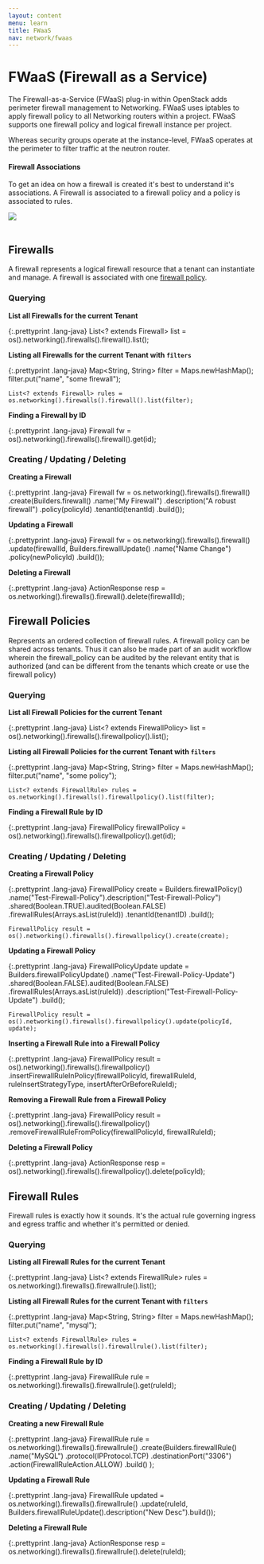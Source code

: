 ```yaml
---
layout: content
menu: learn
title: FWaaS
nav: network/fwaas
---
```


# FWaaS (Firewall as a Service)

The Firewall-as-a-Service (FWaaS) plug-in within OpenStack adds perimeter firewall management to Networking. FWaaS uses iptables to apply firewall policy to all Networking routers within a project. FWaaS supports one firewall policy and logical firewall instance per project.

Whereas security groups operate at the instance-level, FWaaS operates at the perimeter to filter traffic at the neutron router.

#### **Firewall Associations**

To get an idea on how a firewall is created it's best to understand it's associations.  A Firewall is associated to a firewall policy and a policy is associated to rules. 

<img src="https://docs.google.com/drawings/d/sDqBqvZPGu0-OblnGWa9HrQ/image?w=667&h=74&rev=57&ac=1">
<br>
<br>

## Firewalls

A firewall represents a logical firewall resource that a tenant can instantiate and manage. A firewall is associated with one [firewall policy](#firewall-policies).

### Querying

**List all Firewalls for the current Tenant**

{:.prettyprint .lang-java}
	List<? extends Firewall> list = os().networking().firewalls().firewall().list();

**Listing all Firewalls for the current Tenant with `filters`**

{:.prettyprint .lang-java}
    Map<String, String> filter = Maps.newHashMap();
    filter.put("name", "some firewall");

	List<? extends Firewall> rules = os.networking().firewalls().firewall().list(filter);

**Finding a Firewall by ID**

{:.prettyprint .lang-java}
	Firewall fw = os().networking().firewalls().firewall().get(id);

### Creating / Updating / Deleting

**Creating a Firewall**

{:.prettyprint .lang-java}
	Firewall fw = os.networking().firewalls().firewall()
                    .create(Builders.firewall()
                             .name("My Firewall")
                             .description("A robust firewall")
                             .policy(policyId)
                             .tenantId(tenantId)
                             .build());

**Updating a Firewall**

{:.prettyprint .lang-java}
	Firewall fw = os.networking().firewalls().firewall()
                    .update(firewallId, Builders.firewallUpdate()
                           .name("Name Change")
                           .policy(newPolicyId)
                           .build());

**Deleting a Firewall**

{:.prettyprint .lang-java}
	ActionResponse resp = os.networking().firewalls().firewall().delete(firewallId);
<br>

## Firewall Policies

Represents an ordered collection of firewall rules. A firewall policy can be shared across tenants. 
Thus it can also be made part of an audit workflow wherein the firewall_policy can be audited by the relevant entity that is 
authorized (and can be different from the tenants which create or use the firewall policy)

### Querying

**List all Firewall Policies for the current Tenant**

{:.prettyprint .lang-java}
	List<? extends FirewallPolicy> list = os().networking().firewalls().firewallpolicy().list();

**Listing all Firewall Policies for the current Tenant with `filters`**

{:.prettyprint .lang-java}
    Map<String, String> filter = Maps.newHashMap();
    filter.put("name", "some policy");

	List<? extends FirewallRule> rules = os.networking().firewalls().firewallpolicy().list(filter);

**Finding a Firewall Rule by ID**

{:.prettyprint .lang-java}
	FirewallPolicy firewallPolicy = os().networking().firewalls().firewallpolicy().get(id);

### Creating / Updating / Deleting

**Creating a Firewall Policy**

{:.prettyprint .lang-java}
	FirewallPolicy create = Builders.firewallPolicy()
			        .name("Test-Firewall-Policy").description("Test-Firewall-Policy")
			        .shared(Boolean.TRUE).audited(Boolean.FALSE)
			        .firewallRules(Arrays.asList(ruleId))
			        .tenantId(tenantID)
			        .build();

	FirewallPolicy result = os().networking().firewalls().firewallpolicy().create(create);

**Updating a Firewall Policy**

{:.prettyprint .lang-java}
	FirewallPolicyUpdate update = Builders.firewallPolicyUpdate()
				        .name("Test-Firewall-Policy-Update")
				        .shared(Boolean.FALSE).audited(Boolean.FALSE)
				        .firewallRules(Arrays.asList(ruleId))
				        .description("Test-Firewall-Policy-Update")
				        .build();

	FirewallPolicy result = os().networking().firewalls().firewallpolicy().update(policyId, update);


**Inserting a Firewall Rule into a Firewall Policy**

{:.prettyprint .lang-java}
	FirewallPolicy result = os().networking().firewalls().firewallpolicy()
        			    .insertFirewallRuleInPolicy(firewallPolicyId, 
								firewallRuleId, 
								ruleInsertStrategyType, 
								insertAfterOrBeforeRuleId);

**Removing a Firewall Rule from a Firewall Policy**

{:.prettyprint .lang-java}
	FirewallPolicy result = os().networking().firewalls().firewallpolicy()
						 .removeFirewallRuleFromPolicy(firewallPolicyId, firewallRuleId);

**Deleting a Firewall Policy**

{:.prettyprint .lang-java}
	ActionResponse resp = os().networking().firewalls().firewallpolicy().delete(policyId);
<br>

## Firewall Rules

Firewall rules is exactly how it sounds. It's the actual rule governing ingress and egress traffic and whether it's permitted or
denied.

### Querying

**Listing all Firewall Rules for the current Tenant**

{:.prettyprint .lang-java}
	List<? extends FirewallRule> rules = os.networking().firewalls().firewallrule().list();

**Listing all Firewall Rules for the current Tenant with `filters`**

{:.prettyprint .lang-java}
    Map<String, String> filter = Maps.newHashMap();
    filter.put("name", "mysql");

	List<? extends FirewallRule> rules = os.networking().firewalls().firewallrule().list(filter);

**Finding a Firewall Rule by ID**

{:.prettyprint .lang-java}
	FirewallRule rule = os.networking().firewalls().firewallrule().get(ruleId);

### Creating / Updating / Deleting

**Creating a new Firewall Rule**

{:.prettyprint .lang-java}
    FirewallRule rule = os.networking().firewalls().firewallrule()
			      .create(Builders.firewallRule()
			                .name("MySQL")
			                .protocol(IPProtocol.TCP)
			                .destinationPort("3306")
			                .action(FirewallRuleAction.ALLOW)
			                .build()
			             );

**Updating a Firewall Rule**

{:.prettyprint .lang-java}
	FirewallRule updated = os.networking().firewalls().firewallrule()
				 .update(ruleId, Builders.firewallRuleUpdate().description("New Desc").build());


**Deleting a Firewall Rule**

{:.prettyprint .lang-java}
	ActionResponse resp = os.networking().firewalls().firewallrule().delete(ruleId);
<br>



